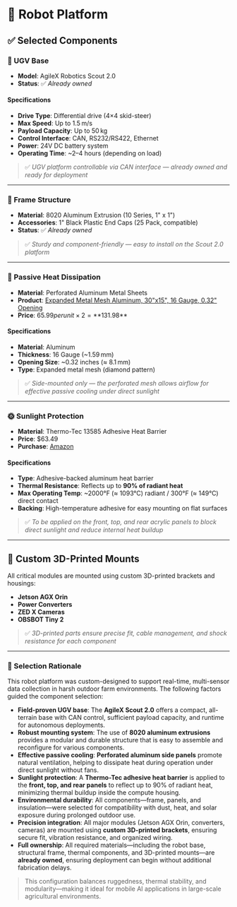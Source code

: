 # 🤖 Robot Platform

## ✅ Selected Components

### 🚜 UGV Base

- **Model**: AgileX Robotics Scout 2.0  
- **Status**: ✅ *Already owned*

#### Specifications
- **Drive Type**: Differential drive (4×4 skid-steer)  
- **Max Speed**: Up to 1.5 m/s  
- **Payload Capacity**: Up to 50 kg  
- **Control Interface**: CAN, RS232/RS422, Ethernet  
- **Power**: 24V DC battery system  
- **Operating Time**: ~2–4 hours (depending on load)  
> ✅ *UGV platform controllable via CAN interface — already owned and ready for deployment*

---

### 🧱 Frame Structure

- **Material**: 8020 Aluminum Extrusion (10 Series, 1" x 1")  
- **Accessories**: 1" Black Plastic End Caps (25 Pack, compatible)  
- **Status**: ✅ *Already owned*

> ✅ *Sturdy and component-friendly — easy to install on the Scout 2.0 platform*

---

### 🧊 Passive Heat Dissipation

- **Material**: Perforated Aluminum Metal Sheets  
- **Product**: [Expanded Metal Mesh Aluminum, 30"x15", 16 Gauge, 0.32" Opening](https://www.amazon.com/dp/B0DC3R4VNY)  
- **Price**: $65.99 per unit × 2 = **$131.98**

#### Specifications
- **Material**: Aluminum  
- **Thickness**: 16 Gauge (~1.59 mm)  
- **Opening Size**: ~0.32 inches (≈ 8.1 mm)  
- **Type**: Expanded metal mesh (diamond pattern)

> ✅ *Side-mounted only — the perforated mesh allows airflow for effective passive cooling under direct sunlight*

---

### 🌞 Sunlight Protection

- **Material**: Thermo-Tec 13585 Adhesive Heat Barrier  
- **Price**: $63.49  
- **Purchase**: [Amazon](https://www.amazon.com/dp/B000TXU55S)  

#### Specifications
- **Type**: Adhesive-backed aluminum heat barrier  
- **Thermal Resistance**: Reflects up to **90% of radiant heat**  
- **Max Operating Temp**: ~2000°F (≈ 1093°C) radiant / 300°F (≈ 149°C) direct contact  
- **Backing**: High-temperature adhesive for easy mounting on flat surfaces

> ✅ *To be applied on the front, top, and rear acrylic panels to block direct sunlight and reduce internal heat buildup*

---

## 🧩 Custom 3D-Printed Mounts

All critical modules are mounted using custom 3D-printed brackets and housings:

- **Jetson AGX Orin**
- **Power Converters**
- **ZED X Cameras**
- **OBSBOT Tiny 2**

> ✅ *3D-printed parts ensure precise fit, cable management, and shock resistance for each component*

---

### 📌 Selection Rationale

This robot platform was custom-designed to support real-time, multi-sensor data collection in harsh outdoor farm environments. The following factors guided the component selection:

- **Field-proven UGV base**: The **AgileX Scout 2.0** offers a compact, all-terrain base with CAN control, sufficient payload capacity, and runtime for autonomous deployments.  
- **Robust mounting system**: The use of **8020 aluminum extrusions** provides a modular and durable structure that is easy to assemble and reconfigure for various components.  
- **Effective passive cooling**: **Perforated aluminum side panels** promote natural ventilation, helping to dissipate heat during operation under direct sunlight without fans.  
- **Sunlight protection**: A **Thermo-Tec adhesive heat barrier** is applied to the **front, top, and rear panels** to reflect up to 90% of radiant heat, minimizing thermal buildup inside the compute housing.  
- **Environmental durability**: All components—frame, panels, and insulation—were selected for compatibility with dust, heat, and solar exposure during prolonged outdoor use.  
- **Precision integration**: All major modules (Jetson AGX Orin, converters, cameras) are mounted using **custom 3D-printed brackets**, ensuring secure fit, vibration resistance, and organized wiring.  
- **Full ownership**: All required materials—including the robot base, structural frame, thermal components, and 3D-printed mounts—are **already owned**, ensuring deployment can begin without additional fabrication delays.

> This configuration balances ruggedness, thermal stability, and modularity—making it ideal for mobile AI applications in large-scale agricultural environments.